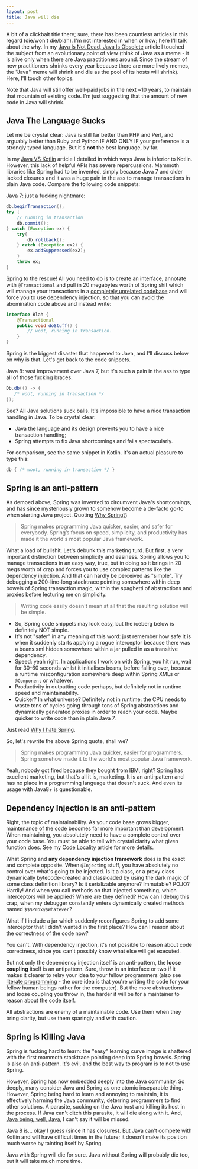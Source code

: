 ```yaml
---
layout: post
title: Java will die
---
```


A bit of a clickbait title there; sure, there has been countless articles in this regard (die/won't die/blah).
I'm not interested in when or how; here I'll talk about the why. In my [Java Is Not Dead, Java Is Obsolete](../java-is-not-dead-java-is-obsolete/)
article I touched the subject from an evolutionary point of view (think of Java as a meme - it is alive only when
there are Java practitioners around. Since the stream of new practitioners shrinks every year because there are more lively memes,
the "Java" meme will shrink and die as the pool of its hosts will shrink). Here, I'll touch other topics.

Note that Java will still offer well-paid jobs in the next ~10 years, to maintain that mountain of existing code.
I'm just suggesting that the amount of new code in Java will shrink.

## Java The Language Sucks

Let me be crystal clear: Java is still far better than PHP and Perl, and 
arguably better than Ruby and Python IF AND ONLY IF your preference is a strongly typed language.
But it's **not** the best language, by far.

In my [Java VS Kotlin](../java-vs-kotlin/) article I detailed in which ways
Java is inferior to Kotlin. However, this lack of helpful APIs has severe repercussions.
Mammoth libraries like Spring had to be invented, simply because Java 7 and older lacked closures
and it was a huge pain in the ass to manage transactions in plain Java code. Compare the following
code snippets:

Java 7: just a fucking nightmare:

```java
db.beginTransaction();
try {
    // running in transaction
    db.commit();
} catch (Exception ex) {
    try{
        db.rollback();
    } catch (Exception ex2) {
        ex.addSuppressed(ex2);
    }
    throw ex;
}
```

Spring to the rescue! All you need to do is to create an interface, annotate with `@Transactional`
and pull in 20 megabytes worth of Spring shit which will manage your transactions
in a [completely unrelated codebase](../code-locality-and-ability-to-navigate/) and
will force you to use dependency injection, so that you can avoid the abomination
code above and instead write:

```java
interface Blah {
    @Transactional
    public void doStuff() {
        // woot, running in transaction.
    }
}
```

Spring is the biggest disaster that happened to Java, and I'll discuss below on why is that. Let's get back
to the code snippets.

Java 8: vast improvement over Java 7, but it's such a pain in the ass to type all of those fucking braces:

```java
Db.db(() -> {
   /* woot, running in transaction */
});
```

See? All Java solutions suck balls. It's impossible to have a nice transaction handling
in Java. To be crystal clear:
 
* Java the language and its design prevents you to have a nice transaction handling;
* Spring attempts to fix Java shortcomings and fails spectacularly.

For comparison, see the same snippet in Kotlin. It's an actual pleasure to type this:

```kotlin
db { /* woot, running in transaction */ }
```

## Spring is an anti-pattern

As demoed above, Spring was invented to circumvent Java's shortcomings, and
has since mysteriously grown to somehow become a de-facto go-to when starting Java project.
Quoting [Why Spring?](https://spring.io/why-spring):

> Spring makes programming Java quicker, easier, and safer for everybody.
> Spring’s focus on speed, simplicity, and productivity has made it the world's
> most popular Java framework.

What a load of bullshit. Let's debunk this marketing turd.
But first, a very important distinction between simplicity and easiness.
Spring allows you to manage transactions in an easy way, true, but in doing so
it brings in 20 megs worth of crap and forces you to use complex patterns like the dependency
injection. And that can hardly be perceived as "simple". Try debugging a 200-line-long
stacktrace pointing somewhere within deep bowels of Spring transaction magic, within
the spaghetti of abstractions and proxies before lecturing me on simplicity.

> Writing code easily doesn't mean at all that the resulting solution will be simple.

* So, Spring code snippets may look easy, but the iceberg below is definitely NOT simple.
* It's not "safer" in any meaning of this word: just remember how safe it is when it suddenly
  starts applying a rogue interceptor because there was a beans.xml hidden somewhere within
  a jar pulled in as a transitive dependency.
* Speed: yeah right. In applications I work on with Spring, you hit run, wait for
  30-60 seconds whilst it initialises beans, before falling over, because a runtime misconfiguration
  somewhere deep within Spring XMLs or `@Component` or whatever.
* Productivity in outputting code perhaps, but definitely not in runtime speed and maintainability.
* Quicker? In what universe? Definitely not in runtime: the CPU needs to waste tons of
  cycles going through tons of Spring abstractions and dynamically
  generated proxies in order to reach your code. Maybe quicker to write code than in plain Java 7.

Just read [Why I hate Spring](https://samatkinson.com/why-i-hate-spring/).

So, let's rewrite the above Spring quote, shall we?

> Spring makes programming Java quicker, easier for programmers.
> Spring somehow made it to the world's most popular Java framework.

Yeah, nobody got fired because they bought from IBM, right? Spring has excellent marketing,
but that's all it is, marketing. It is an anti-pattern and has no place in
a programming language that doesn't suck. And even its usage with Java8+ is questionable.

## Dependency Injection is an anti-pattern

Right, the topic of maintainability. As your code base grows bigger, maintenance of the code becomes
far more important than development. When maintaining, you absolutely need to have
a complete control over your code base. You must be able to tell with crystal clarity
what given function does. See my [Code Locality](../code-locality-and-ability-to-navigate/)
article for more details.

What Spring and **any dependency injection framework** does is the exact and complete opposite.
When `@Inject`ing stuff, you have absolutely no control over what's going to be injected. Is it a class, or
a proxy class dynamically bytecode-created and classloaded by using the dark magic of some
class definition library? Is it serializable anymore? Immutable? POJO? Hardly!
And when you call methods on that injected something, which interceptors will be applied?
Where are they defined? How can I debug this crap, when my debugger constantly enters dynamically created methods
named `$$$Proxy$Whatever`?

What if I include a jar which suddenly reconfigures Spring to add some interceptor that I didn't wanted
in the first place? How can I reason about the correctness of the code now?

You can't. With dependency injection, it's not possible to reason about code correctness, since
you can't possibly know what else will get executed.

But not only the dependency injection itself is an anti-pattern, the **loose coupling** itself
is an antipattern. Sure, throw in an interface or two if it makes it clearer to relay your idea to
your fellow programmers (also see [literate programming](http://www.literateprogramming.com/) -
the core idea is that you're writing the code for your fellow human beings rather for the computer).
But the more abstractions and loose coupling you throw in, the harder it will be for a maintainer
to reason about the code itself.

All abstractions are enemy of a maintainable code. Use them when they bring clarity, but use them sparingly
and with caution.

## Spring is Killing Java

Spring is fucking hard to learn: the "easy" learning curve image is shattered with the first mammoth
stacktrace pointing deep into Spring bowels. Spring is also an anti-pattern. It's evil,
and the best way to program is to not to use Spring.

However, Spring has now embedded deeply into the Java community. So deeply, many consider Java and Spring
as one atomic inseparable thing. However, Spring being hard to learn and annoying to maintain, it is
effectively harming the Java community, deterring programmers to find other solutions. A parasite,
sucking on the Java host and killing its host in the process. If Java can't ditch this parasite,
it will die along with it. And, [Java being, well, Java](../java-vs-kotlin/),
I can't say it will be missed.

Java 8 is... okay I guess (since it has closures). But Java can't compete with Kotlin
and will have difficult times in the future; it doesn't make its position much worse
by tainting itself by Spring.

Java with Spring will die for sure. Java without Spring will probably die too,
but it will take much more time.
